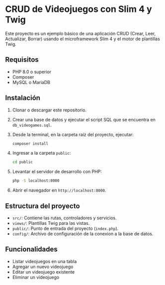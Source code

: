 # CRUD de Videojuegos con Slim 4 y Twig

Este proyecto es un ejemplo básico de una aplicación CRUD (Crear, Leer, Actualizar, Borrar) usando el microframework Slim 4 y el motor de plantillas Twig.

## Requisitos

- PHP 8.0 o superior
- Composer
- MySQL o MariaDB

## Instalación

1. Clonar o descargar este repositorio.

2. Crear una base de datos y ejecutar el script SQL que se encuentra en `db_videogames.sql`.

3. Desde la terminal, en la carpeta raíz del proyecto, ejecutar:

   ```bash
   composer install
   ```

4. Ingresar a la carpeta `public`:

   ```bash
   cd public
   ```

5. Levantar el servidor de desarrollo con PHP:

   ```bash
   php -S localhost:8000
   ```

6. Abrir el navegador en `http://localhost:8000`.

## Estructura del proyecto

- `src/`: Contiene las rutas, controladores y servicios.
- `views/`: Plantillas Twig para las vistas.
- `public/`: Punto de entrada del proyecto (`index.php`).
- `config/`: Archivo de configuración de la conexion a la base de datos.

## Funcionalidades

- Listar videojuegos en una tabla
- Agregar un nuevo videojuego
- Editar un videojuego existente
- Eliminar un videojuego

